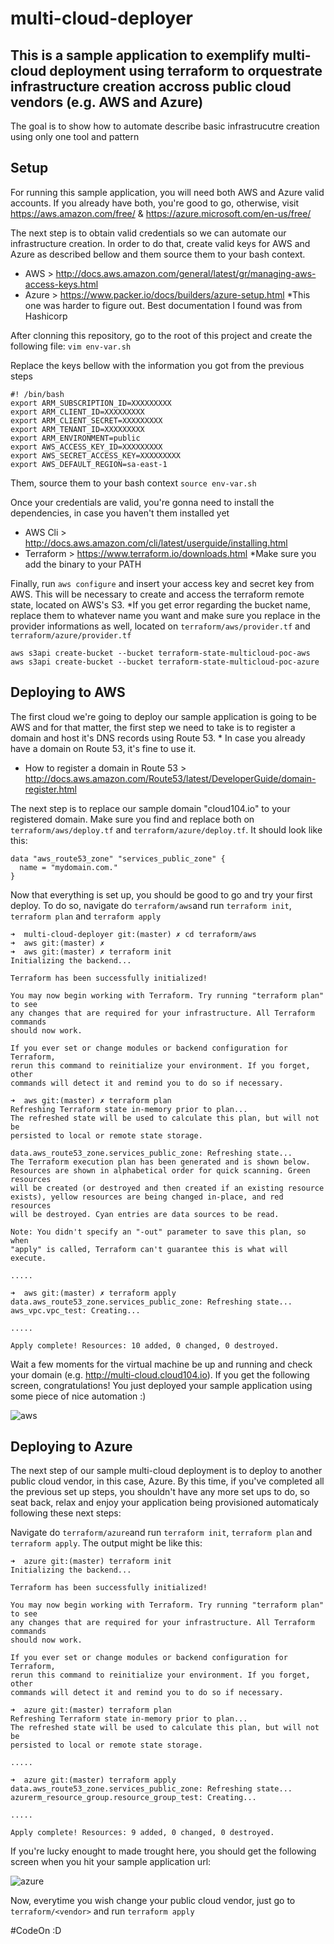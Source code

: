 # multi-cloud-deployer

## This is a sample application to exemplify multi-cloud deployment using terraform to orquestrate infrastructure creation accross public cloud vendors (e.g. AWS and Azure)

The goal is to show how to automate describe basic infrastrucutre creation using only one tool and pattern

## Setup

For running this sample application, you will need both AWS and Azure valid accounts. If you already have both, you're good to go, otherwise, visit <https://aws.amazon.com/free/> & <https://azure.microsoft.com/en-us/free/>

The next step is to obtain valid credentials so we can automate our infrastructure creation. In order to do that, create valid keys for AWS and Azure as described bellow and them source them to your bash context.

* AWS > <http://docs.aws.amazon.com/general/latest/gr/managing-aws-access-keys.html> 
* Azure > <https://www.packer.io/docs/builders/azure-setup.html> *This one was harder to figure out. Best documentation I found was from Hashicorp

After clonning this repository, go to the root of this project and create the following file:
`vim env-var.sh`

Replace the keys bellow with the information you got from the previous steps

```
#! /bin/bash
export ARM_SUBSCRIPTION_ID=XXXXXXXXX
export ARM_CLIENT_ID=XXXXXXXXX
export ARM_CLIENT_SECRET=XXXXXXXXX
export ARM_TENANT_ID=XXXXXXXXX
export ARM_ENVIRONMENT=public
export AWS_ACCESS_KEY_ID=XXXXXXXXX
export AWS_SECRET_ACCESS_KEY=XXXXXXXXX
export AWS_DEFAULT_REGION=sa-east-1
```
Them, source them to your bash context `source env-var.sh`

Once your credentials are valid, you're gonna need to install the dependencies, in case you haven't them installed yet

* AWS Cli > <http://docs.aws.amazon.com/cli/latest/userguide/installing.html>
* Terraform > <https://www.terraform.io/downloads.html> *Make sure you add the binary to your PATH

Finally, run `aws configure` and insert your access key and secret key from AWS. This will be necessary to create and access the terraform remote state, located on AWS's S3. *If you get error regarding the bucket name, replace them to whatever name you want and make sure you replace in the provider informations as well, located on `terraform/aws/provider.tf` and `terraform/azure/provider.tf`

```
aws s3api create-bucket --bucket terraform-state-multicloud-poc-aws
aws s3api create-bucket --bucket terraform-state-multicloud-poc-azure
```

## Deploying to AWS

The first cloud we're going to deploy our sample application is going to be AWS and for that matter, the first step we need to take is to register a domain and host it's DNS records using Route 53. * In case you already have a domain on Route 53, it's fine to use it.

* How to register a domain in Route 53 > <http://docs.aws.amazon.com/Route53/latest/DeveloperGuide/domain-register.html>

The next step is to replace our sample domain "cloud104.io" to your registered domain. Make sure you find and replace both on `terraform/aws/deploy.tf` and `terraform/azure/deploy.tf`. It should look like this:
```
data "aws_route53_zone" "services_public_zone" {
  name = "mydomain.com."
}
```
Now that everything is set up, you should be good to go and try your first deploy. To do so, navigate do `terraform/aws`and run `terraform init`, `terraform plan` and `terraform apply`
```
➜  multi-cloud-deployer git:(master) ✗ cd terraform/aws 
➜  aws git:(master) ✗ 
➜  aws git:(master) ✗ terraform init
Initializing the backend...

Terraform has been successfully initialized!

You may now begin working with Terraform. Try running "terraform plan" to see
any changes that are required for your infrastructure. All Terraform commands
should now work.

If you ever set or change modules or backend configuration for Terraform,
rerun this command to reinitialize your environment. If you forget, other
commands will detect it and remind you to do so if necessary.

➜  aws git:(master) ✗ terraform plan
Refreshing Terraform state in-memory prior to plan...
The refreshed state will be used to calculate this plan, but will not be
persisted to local or remote state storage.

data.aws_route53_zone.services_public_zone: Refreshing state...
The Terraform execution plan has been generated and is shown below.
Resources are shown in alphabetical order for quick scanning. Green resources
will be created (or destroyed and then created if an existing resource
exists), yellow resources are being changed in-place, and red resources
will be destroyed. Cyan entries are data sources to be read.

Note: You didn't specify an "-out" parameter to save this plan, so when
"apply" is called, Terraform can't guarantee this is what will execute.

.....

➜  aws git:(master) ✗ terraform apply
data.aws_route53_zone.services_public_zone: Refreshing state...
aws_vpc.vpc_test: Creating...

.....

Apply complete! Resources: 10 added, 0 changed, 0 destroyed.

```

Wait a few moments for the virtual machine be up and running and check your domain (e.g. <http://multi-cloud.cloud104.io>). If you get the following screen, congratulations! You just deployed your sample application using some piece of nice automation :)

![aws](https://raw.githubusercontent.com/panazzo/multi-cloud-deployer/master/site/img/aws.jpg)

## Deploying to Azure

The next step of our sample multi-cloud deployment is to deploy to another public cloud vendor, in this case, Azure. By this time, if you've completed all the previous set up steps, you shouldn't have any more set ups to do, so seat back, relax and enjoy your application being provisioned automaticaly following these next steps:

Navigate do `terraform/azure`and run `terraform init`, `terraform plan` and `terraform apply`. The output might be like this:

```
➜  azure git:(master) terraform init
Initializing the backend...

Terraform has been successfully initialized!

You may now begin working with Terraform. Try running "terraform plan" to see
any changes that are required for your infrastructure. All Terraform commands
should now work.

If you ever set or change modules or backend configuration for Terraform,
rerun this command to reinitialize your environment. If you forget, other
commands will detect it and remind you to do so if necessary.

➜  azure git:(master) terraform plan
Refreshing Terraform state in-memory prior to plan...
The refreshed state will be used to calculate this plan, but will not be
persisted to local or remote state storage.

.....

➜  azure git:(master) terraform apply
data.aws_route53_zone.services_public_zone: Refreshing state...
azurerm_resource_group.resource_group_test: Creating...

.....

Apply complete! Resources: 9 added, 0 changed, 0 destroyed.

```

If you're lucky enought to made trought here, you should get the following screen when you hit your sample application url:

![azure](https://raw.githubusercontent.com/panazzo/multi-cloud-deployer/master/site/img/azure.jpg)

Now, everytime you wish change your public cloud vendor, just go to `terraform/<vendor>` and run `terraform apply`

#CodeOn :D